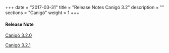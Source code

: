 +++
date        = "2017-03-31"
title       = "Release Notes Canigó 3.2"
description = ""
sections    = "Canigó"
weight      = 1
+++

#### Release Note

[Canigó 3.2.0](http://cstd.ctti.gencat.cat/jiracstd/browse/CAN/fixforversion/10450)

[Canigó 3.2.1](https://cstd.ctti.gencat.cat/jiracstd/browse/CAN/fixforversion/10461)






